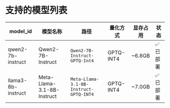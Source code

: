 # 支持的模型列表

| model_id | 模型名称 | 路径 | 量化方式 | 显存占用 | 状态 |
|----------|--------|------|----------|----------|------|
| qwen2-7b-instruct | Qwen2-7B-Instruct | `Qwen2-7B-Instruct-GPTQ-Int4` | GPTQ-INT4 | ~6.8GB | ✅ 已部署 |
| llama3-8b-instruct | Meta-Llama-3.1-8B-Instruct | `Meta-Llama-3.1-8B-Instruct-GPTQ-INT4` | GPTQ-INT4 | ~7.0GB | ✅ 已部署 |
